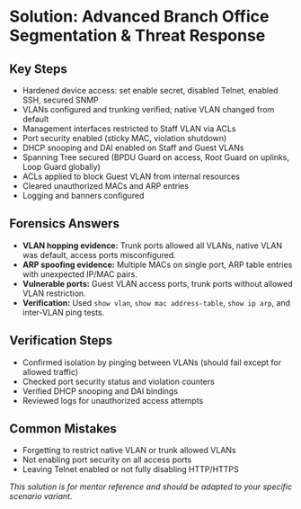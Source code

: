 # Solution: Advanced Branch Office Segmentation & Threat Response

## Key Steps
- Hardened device access: set enable secret, disabled Telnet, enabled SSH, secured SNMP
- VLANs configured and trunking verified; native VLAN changed from default
- Management interfaces restricted to Staff VLAN via ACLs
- Port security enabled (sticky MAC, violation shutdown)
- DHCP snooping and DAI enabled on Staff and Guest VLANs
- Spanning Tree secured (BPDU Guard on access, Root Guard on uplinks, Loop Guard globally)
- ACLs applied to block Guest VLAN from internal resources
- Cleared unauthorized MACs and ARP entries
- Logging and banners configured

## Forensics Answers
- **VLAN hopping evidence:** Trunk ports allowed all VLANs, native VLAN was default, access ports misconfigured.
- **ARP spoofing evidence:** Multiple MACs on single port, ARP table entries with unexpected IP/MAC pairs.
- **Vulnerable ports:** Guest VLAN access ports, trunk ports without allowed VLAN restriction.
- **Verification:** Used `show vlan`, `show mac address-table`, `show ip arp`, and inter-VLAN ping tests.

## Verification Steps
- Confirmed isolation by pinging between VLANs (should fail except for allowed traffic)
- Checked port security status and violation counters
- Verified DHCP snooping and DAI bindings
- Reviewed logs for unauthorized access attempts

## Common Mistakes
- Forgetting to restrict native VLAN or trunk allowed VLANs
- Not enabling port security on all access ports
- Leaving Telnet enabled or not fully disabling HTTP/HTTPS

*This solution is for mentor reference and should be adapted to your specific scenario variant.*
